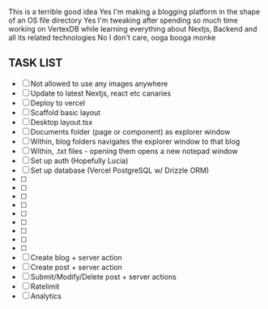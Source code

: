 This is a terrible good idea
Yes I'm making a blogging platform in the shape of an OS file directory
Yes I'm tweaking after spending so much time working on VertexDB while learning everything about Nextjs, Backend and all its related technologies
No I don't care, ooga booga monke

## TASK LIST

- [ ] Not allowed to use any images anywhere
- [ ] Update to latest Nextjs, react etc canaries
- [ ] Deploy to vercel
- [ ] Scaffold basic layout
- [ ] Desktop layout.tsx
- [ ] Documents folder (page or component) as explorer window
- [ ] Within, blog folders navigates the explorer window to that blog
- [ ] Within, .txt files - opening them opens a new notepad window
- [ ] Set up auth (Hopefully Lucia)
- [ ] Set up database (Vercel PostgreSQL w/ Drizzle ORM)
- [ ]
- [ ]
- [ ]
- [ ]
- [ ]
- [ ]
- [ ]
- [ ]
- [ ]
- [ ] Create blog + server action
- [ ] Create post + server action
- [ ] Submit/Modify/Delete post + server actions
- [ ] Ratelimit
- [ ] Analytics
